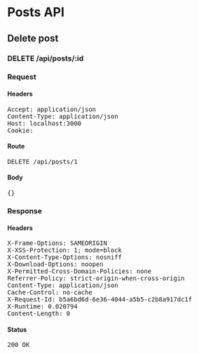 # Posts API

## Delete post

### DELETE /api/posts/:id
### Request

#### Headers

<pre>Accept: application/json
Content-Type: application/json
Host: localhost:3000
Cookie: </pre>

#### Route

<pre>DELETE /api/posts/1</pre>

#### Body

<pre>{}</pre>

### Response

#### Headers

<pre>X-Frame-Options: SAMEORIGIN
X-XSS-Protection: 1; mode=block
X-Content-Type-Options: nosniff
X-Download-Options: noopen
X-Permitted-Cross-Domain-Policies: none
Referrer-Policy: strict-origin-when-cross-origin
Content-Type: application/json
Cache-Control: no-cache
X-Request-Id: b5a6bd6d-6e36-4044-a5b5-c2b8a917dc1f
X-Runtime: 0.020794
Content-Length: 0</pre>

#### Status

<pre>200 OK</pre>

